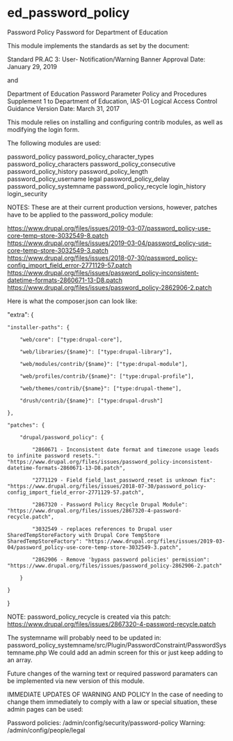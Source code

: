 ed_password_policy
========================

Password Policy Password for Department of Education

This module implements the standards as set by the document:

Standard PR.AC 3: User-
Notification/Warning Banner
Approval Date:
January 29, 2019

and

Department of Education Password Parameter Policy and Procedures
Supplement 1 to Department of Education,
IAS-01 Logical Access Control Guidance
Version Date: March 31, 2017

This module relies on installing and configuring contrib modules, as well as
modifying the login form.

The following modules are used:

password_policy
password_policy_character_types
password_policy_characters
password_policy_consecutive
password_policy_history
password_policy_length
password_policy_username
legal
password_policy_delay
password_policy_systemname
password_policy_recycle
login_history
login_security

NOTES:
These are at their current production versions, however, patches have to be
applied to the password_policy module:

https://www.drupal.org/files/issues/2019-03-07/password_policy-use-core-temp-store-3032549-8.patch
https://www.drupal.org/files/issues/2019-03-04/password_policy-use-core-temp-store-3032549-3.patch
https://www.drupal.org/files/issues/2018-07-30/password_policy-config_import_field_error-2771129-57.patch
https://www.drupal.org/files/issues/password_policy-inconsistent-datetime-formats-2860671-13-D8.patch
https://www.drupal.org/files/issues/password_policy-2862906-2.patch

Here is what the composer.json can look like:

"extra": {

    "installer-paths": {

        "web/core": ["type:drupal-core"],

        "web/libraries/{$name}": ["type:drupal-library"],

        "web/modules/contrib/{$name}": ["type:drupal-module"],

        "web/profiles/contrib/{$name}": ["type:drupal-profile"],

        "web/themes/contrib/{$name}": ["type:drupal-theme"],

        "drush/contrib/{$name}": ["type:drupal-drush"]

    },

    "patches": {

        "drupal/password_policy": {

            "2860671 - Inconsistent date format and timezone usage leads to infinite password resets.": "https://www.drupal.org/files/issues/password_policy-inconsistent-datetime-formats-2860671-13-D8.patch",

            "2771129 - Field field_last_password_reset is unknown fix": "https://www.drupal.org/files/issues/2018-07-30/password_policy-config_import_field_error-2771129-57.patch",

            "2867320 - Password Policy Recycle Drupal Module": "https://www.drupal.org/files/issues/2867320-4-password-recycle.patch",

            "3032549 - replaces references to Drupal user SharedTempStoreFactory with Drupal Core TempStore SharedTempStoreFactory": "https://www.drupal.org/files/issues/2019-03-04/password_policy-use-core-temp-store-3032549-3.patch",

            "2862906 - Remove 'bypass password policies' permission": "https://www.drupal.org/files/issues/password_policy-2862906-2.patch"

        }

    }

}

NOTE: password_policy_recycle is created via this patch: https://www.drupal.org/files/issues/2867320-4-password-recycle.patch

The systemname will probably need to be updated in:
password_policy_systemname/src/Plugin/PasswordConstraint/PasswordSystemname.php
We could add an admin screen for this or just keep adding to an array.

Future changes of the warning text or required password paramaters can
be implemented via new version of this module.

IMMEDIATE UPDATES OF WARNING AND POLICY
In the case of needing to change them immediately to comply with a law or
special situation, these admin pages can be used:

Password policies: /admin/config/security/password-policy
Warning: /admin/config/people/legal
